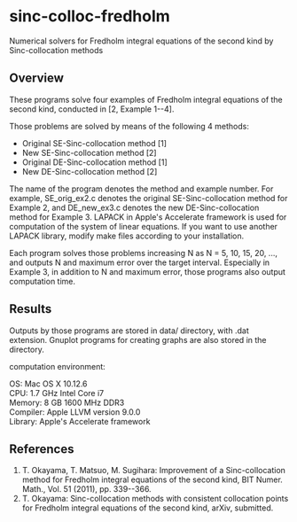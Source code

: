 # sinc-colloc-fredholm
Numerical solvers for Fredholm integral equations of the second kind by Sinc-collocation methods

## Overview
These programs solve four examples of Fredholm integral equations of the
second kind, conducted in [2, Example 1--4].

Those problems are solved by means of the following 4 methods:
* Original SE-Sinc-collocation method [1]
* New SE-Sinc-collocation method [2]
* Original DE-Sinc-collocation method [1]
* New DE-Sinc-collocation method [2]

The name of the program denotes the method and example number. For
example, SE_orig_ex2.c denotes the original SE-Sinc-collocation method
for Example 2, and DE_new_ex3.c denotes the new DE-Sinc-collocation method
for Example 3. LAPACK in Apple's Accelerate framework is used for
computation of the system of linear equations. If you want to use another
LAPACK library, modify make files according to your installation.

Each program solves those problems increasing N as N = 5, 10, 15, 20, ...,
and outputs N and maximum error over the target interval. Especially in
Example 3, in addition to N and maximum error, those programs also output
computation time.

## Results
Outputs by those programs are stored in data/ directory, with .dat extension.
Gnuplot programs for creating graphs are also stored in the directory.

computation environment:

OS: Mac OS X 10.12.6  
CPU: 1.7 GHz Intel Core i7  
Memory: 8 GB 1600 MHz DDR3  
Compiler: Apple LLVM version 9.0.0  
Library: Apple's Accelerate framework

## References
1. T. Okayama, T. Matsuo, M. Sugihara:
 Improvement of a Sinc-collocation method for Fredholm integral equations
 of the second kind, BIT Numer. Math., Vol. 51 (2011), pp. 339--366.
2. T. Okayama: Sinc-collocation methods with consistent collocation points
 for Fredholm integral equations of the second kind, arXiv, submitted.
